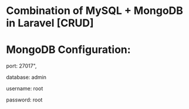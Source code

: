 # Combination of MySQL + MongoDB in Laravel [CRUD]

# MongoDB Configuration:
port: 27017",

database: admin

username: root

password: root